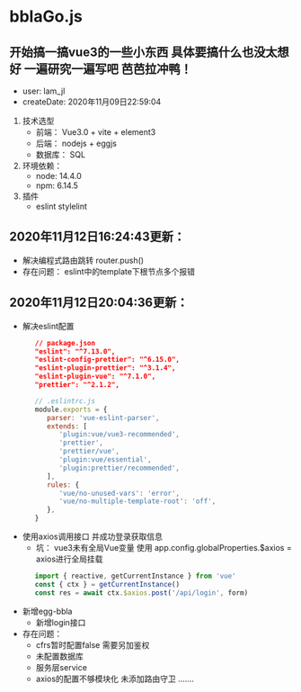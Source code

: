 # bblaGo.js

## 开始搞一搞vue3的一些小东西 具体要搞什么也没太想好 一遍研究一遍写吧 芭芭拉冲鸭！

* user: lam_jl
* createDate: 2020年11月09日22:59:04

1. 技术选型
   - 前端： Vue3.0 + vite + element3
   - 后端： nodejs + eggjs
   - 数据库： SQL
2. 环境依赖：
   - node: 14.4.0
   - npm: 6.14.5
3. 插件
   - eslint stylelint

## 2020年11月12日16:24:43更新：
   - 解决编程式路由跳转 router.push()
   - 存在问题： eslint中的template下根节点多个报错 
## 2020年11月12日20:04:36更新：
   - 解决eslint配置
      ```json
         // package.json
         "eslint": "^7.13.0",
         "eslint-config-prettier": "^6.15.0",
         "eslint-plugin-prettier": "^3.1.4",
         "eslint-plugin-vue": "^7.1.0",
         "prettier": "^2.1.2",
      ```
      ```js
         // .eslintrc.js
         module.exports = {
            parser: 'vue-eslint-parser',
            extends: [
               'plugin:vue/vue3-recommended',
               'prettier',
               'prettier/vue',
               'plugin:vue/essential',
               'plugin:prettier/recommended',
            ],
            rules: {
               'vue/no-unused-vars': 'error',
               'vue/no-multiple-template-root': 'off',
            },
         }
      ```
   - 使用axios调用接口 并成功登录获取信息
      - 坑： vue3未有全局Vue变量 使用 app.config.globalProperties.$axios = axios进行全局挂载
      ```js
         import { reactive, getCurrentInstance } from 'vue'
         const { ctx } = getCurrentInstance()
         const res = await ctx.$axios.post('/api/login', form)
      ```
   - 新增egg-bbla
      - 新增login接口
   - 存在问题： 
      - cfrs暂时配置false 需要另加鉴权
      - 未配置数据库
      - 服务层service
      - axios的配置不够模块化 未添加路由守卫
      .......